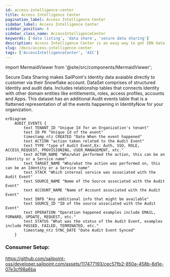 ```yaml
---
id: access-intelligence-center
title: Access Intelligence Center
pagination_label: Access Intelligence Center
sidebar_label: Access Intelligence Center
sidebar_position: 4
sidebar_class_name: AccessIntelligenceCenter
keywords: ['data listing', 'data share', 'secure data sharing']
description: Access Intelligence Center is an easy way to get IDN data of your organization in a structured format.
slug: /docs/access-intelligence-center
tags: ['AccessIntelligenceCenter', 'AIC']
---
```


import MermaidViewer from '@site/src/components/MermaidViewer';

Secure Data Sharing makes SailPoint's Identity data avaiable directly to customer via their Snowflake account. DataSet comprises of structured Identity and audit data. Includes relationship tables that connects Identity with other domain entities like entitlements, roles, access profiles, accounts and Apps. This dataset has an additional Audit events table that is a flattened representation of all the events happening in IdentityNow for your organization.


<MermaidViewer diagram='erDiagram
    IDENTITY_ACCOUNTS {
        text TENANT_ID "Unique Id for an Organizations tenant"
        text ID PK "unique ID of the identity this account is correlated to"
        text DISPLAY_NAME "Human-readable display name of the object"
        timestamp_ntz CREATED_DATE "date when the Identity was created"
        timestamp_ntz UPDATED_DATE "date when the identity was modified"
        text ACCOUNT_ID PK "unique ID of the account"
        text NATIVE_IDENTITY "unique ID of the account generated by the source system"
        text ACCOUNT_DISPLAY_NAME "Human-readable display name of the Account"
        text SOURCE_ID "unique ID of the source this account belongs to"
        text SOURCE_DISPLAY_NAME "display name of the source this account belongs to"
        text SOURCE_TYPE "Type of the Source Ex: Azure Active Directory, Okta etc."
        timestamp_ltz SYNC_DATE "When the row is last synced"
    }
    IDENTITY_ENTITLEMENTS {
        text TENANT_ID "Unique Id for an Organizations tenant"
        text ID PK "Unique Id for the identity"
        text DISPLAY_NAME "Human-readable display name of the object"
        timestamp_ntz CREATED_DATE "date when the Identity was created"
        timestamp_ntz UPDATED_DATE "date when the identity was modified"
        text ENTITLEMENT_ID PK "unique ID of the entitlement"
        text SOURCE_DISPLAY_NAME "display name of the source this entitlement belongs to"
        text ENTITLEMENT_ATTRIBUTE "entitlement attribute name"
        text ENTITLEMENT_VALUE "value of the entitlement"
        timestamp_ltz SYNC_DATE "When the row is last synced"
    }
    IDENTITY {
        text TENANT_ID "Unique Id for an Organizations tenant"
        text ID PK "Unique Id for the identity"
        text NAME "Name of the Object"
        timestamp_ntz CREATED_DATE "date when the identity was created"
        timestamp_ntz UPDATED_DATE "date when the identity was modified"
        timestamp_ntz DELETED_DATE "date when the identity was deleted"
        text DISPLAY_NAME "Human-readable display name of the object"
        text JOB_TITLE "Job Title assigned to the Identity"
        text LOCATION "Location of the Identity"
        text LOCATION_CODE "Location code of the Identity"
        text DEPARTMENT "Department of the identity"
        text EMAIL "The email address of the identity"
        text MANAGER "manager of the identity"
        text STATUS "name of the lifecycle state Ex: Active, leaver, dormant etc."
        timestamp_ntz SYNC_DATE "When the row is last synced"
    }
    IDENTITY_ROLES {
        text TENANT_ID "Unique Id for an Organizations tenant"
        text ID PK "Unique Id for the identity"
        text DISPLAY_NAME "Human-readable display name of the object"
        timestamp_ntz CREATED_DATE "date when the Identity was created"
        timestamp_ntz UPDATED_DATE "date when the identity was modified"
        text ROLE_ID PK "Unique Id for the Role"
        text ROLE_NAME "Name of the Role Object"
        text ROLE_DISPLAY_NAME "Human-readable display name of the role"
        timestamp_ntz SYNC_DATE "When the row is last synced"
    }
    IDENTITY_ACCESS_PROFILES {
        text TENANT_ID "Unique Id for an Organizations tenant"
        text ID PK "Unique Id for the identity"
        text DISPLAY_NAME "Human-readable display name of the object"
        timestamp_ntz CREATED_DATE "date when the Identity was created"
        timestamp_ntz UPDATED_DATE "date when the identity was modified"
        text ACCESS_PROFILE_ID PK "Unique Id for the Access Profile"
        text ACCESS_PROFILE_NAME "Name of the Access Profile Object"
        text ACCESS_PROFILE_DISPLAY_NAME "Human-readable display name of the Access Profile"
        timestamp_ntz SYNC_DATE "When the row is last synced"
    }
    IDENTITY_APPS {
        text TENANT_ID "Unique Id for an Organizations tenant"
        text ID PK "Unique Id for the identity"
        text DISPLAY_NAME "Human-readable display name of the object"
        timestamp_ntz CREATED_DATE "date when the Identity was created"
        timestamp_ntz UPDATED_DATE "date when the identity was modified"
        text APP_ID PK "Unique Id for the APP"
        text APP_DISPLAY_NAME "Human-readable display name of the APP"
        timestamp_ntz SYNC_DATE "When the row is last synced"
    }
    IDENTITY ||--o{ IDENTITY_ACCOUNTS : "has and owns"
    IDENTITY ||--o{ IDENTITY_ENTITLEMENTS : "associated to and owns"
    IDENTITY ||--o{ IDENTITY_ROLES : "associated to and owns"
    IDENTITY ||--o{ IDENTITY_ACCESS_PROFILES: "associated to and owns"
    IDENTITY ||--o{ IDENTITY_APPS: "assocaited with"'></MermaidViewer>


```mermaid
erDiagram
    AUDIT_EVENTS {
        text TENANT_ID "Unique Id for an Organization's tenant"
        text ID PK "Unique Id of the event"
        timestamp_ntz CREATED "Date When the event happened"
        text ACTION "action taken related to the Audit Event"
        text TYPE "type of Audit Event,Ex: Auth, SSO, ROLE, ACCESS_REQUEST, PROVISIONING, USER_MANAGEMENT, etc."
        text ACTOR_NAME "Who/what performed the action, this can be an Identity or a Service name"
        text TARGET_NAME "Who/what the action was performed on, this can be an Identity or a Service name"
        text STACK "Which internal service was associated with the Audit Event"
        text SOURCE_NAME "Name of the Source associated with the Audit Event"
        text ACCOUNT_NAME "Name of Account associated with the Audit Event"
        text INFO "Any additional info that might be available"
        text SOURCE_ID "ID of the source associated with the Audit Event"
        text OPERATION "Operation happened examples include EMAIL, FORWARD, UPDATE, REQUEST, etc."
        text STATUS "What was the status of the Audit Event, examples include PASSED, FAILED, TERMINATED, etc."
        timestamp_ntz SYNC_DATE "Date Audit Event Synced"
    }

```

### Consumer Setup:
https://github.com/sailpoint-oss/developer.sailpoint.com/assets/117477193/cec57fb2-850a-458b-8d1e-07e3cf98a6ba
